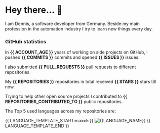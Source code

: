 <h1 align="left">Hey there... 👋</h1>
I am Dennis, a software developer from Germany. Beside my main profession in the automation industry I try to learn new things every day.

<h3 align="left">GitHub statistics</h3>

In **{{ ACCOUNT_AGE }}** years of working on side projects on GitHub, I pushed **{{ COMMITS }}** commits and opened **{{ ISSUES }}** issues.

I also submitted **{{ PULL_REQUESTS }}** pull requests to different repositories.

My **{{ REPOSITORIES }}** repositories in total received **{{ STARS }}** stars till now.

Trying to help other open source projects I contributed to **{{ REPOSITORIES_CONTRIBUTED_TO }}** public repositories.

The Top 5 used languages across my repositories are:

{{ LANGUAGE_TEMPLATE_START:max=5 }}
![{{LANGUAGE_NAME}}](https://img.shields.io/static/v1?style=flat-square&label=%E2%A0%80&color=555&labelColor={{LANGUAGE_COLOR:uri}}&message={{LANGUAGE_NAME:uri}}%EF%B8%B1{{LANGUAGE_PERCENT:uri}}%25)
{{ LANGUAGE_TEMPLATE_END }}
